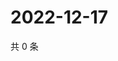 # 2022-12-17

共 0 条

<!-- BEGIN WEIBO -->
<!-- 最后更新时间 Sat Dec 17 2022 11:13:51 GMT+0800 (China Standard Time) -->

<!-- END WEIBO -->
